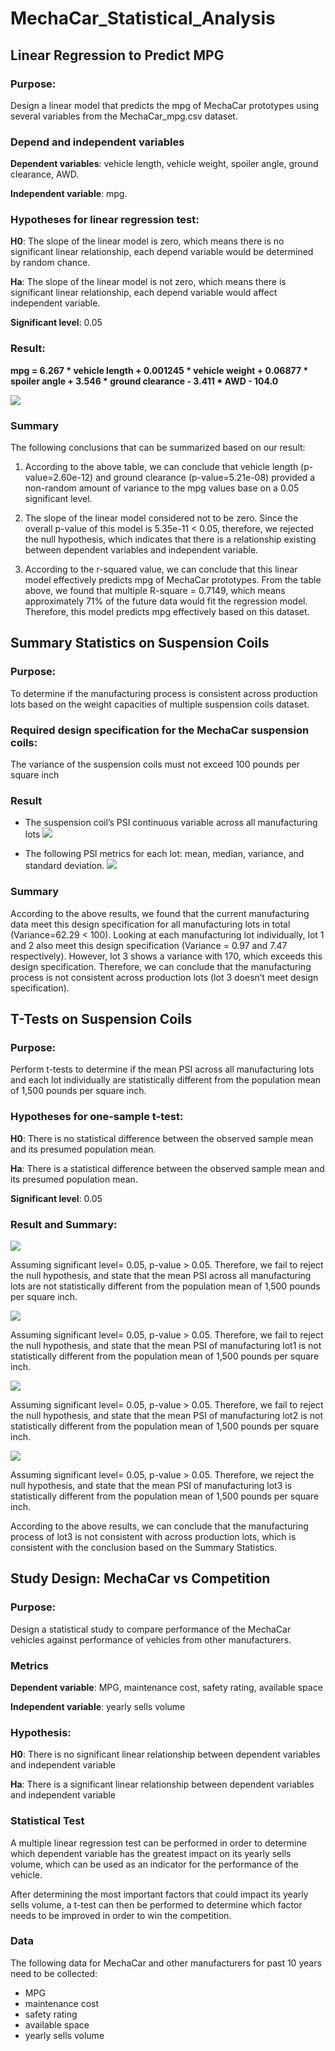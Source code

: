 # MechaCar_Statistical_Analysis

##  Linear Regression to Predict MPG

### Purpose:

Design a linear model that predicts the mpg of MechaCar prototypes using several variables from the MechaCar_mpg.csv dataset.

### Depend and independent variables

**Dependent variables**: vehicle length, vehicle weight, spoiler angle, ground clearance, AWD.

**Independent variable**: mpg.

### Hypotheses for linear regression test:

**H0**: The slope of the linear model is zero, which means there is no significant linear relationship, each depend variable would be determined by random chance.

**Ha**: The slope of the linear model is not zero, which means there is significant linear relationship, each depend variable would affect independent variable.

**Significant level**: 0.05


### Result:

**mpg = 6.267 * vehicle length + 0.001245 * vehicle weight + 0.06877 * spoiler angle + 3.546 * ground clearance - 3.411 * AWD - 104.0**


![](resources/1.png)

### Summary

The following conclusions that can be summarized based on our result:

1.	According to the above table, we can conclude that vehicle length (p-value=2.60e-12) and ground clearance (p-value=5.21e-08) provided a non-random amount of variance to the mpg values base on a 0.05 significant level.

2.	The slope of the linear model considered not to be zero. Since the overall p-value of this model is 5.35e-11 < 0.05, therefore, we rejected the null hypothesis, which indicates that there is a relationship existing between dependent variables and independent variable.

3.	According to the r-squared value, we can conclude that this linear model effectively predicts mpg of MechaCar prototypes. From the table above, we found that multiple R-square = 0.7149, which means approximately 71% of the future data would fit the regression model. Therefore, this model predicts mpg effectively based on this dataset.


##  Summary Statistics on Suspension Coils

### Purpose: 

To determine if the manufacturing process is consistent across production lots based on the weight capacities of multiple suspension coils dataset.

### Required design specification for the MechaCar suspension coils:

The variance of the suspension coils must not exceed 100 pounds per square inch

### Result

-	The suspension coil’s PSI continuous variable across all manufacturing lots
![](resources/2_total.png)

-	The following PSI metrics for each lot: mean, median, variance, and standard deviation.
![](resources/2_lot.png)

### Summary

According to the above results, we found that the current manufacturing data meet this design specification for all manufacturing lots in total (Variance=62.29 < 100). Looking at each manufacturing lot individually, lot 1 and 2 also meet this design specification (Variance = 0.97 and 7.47 respectively). However, lot 3 shows a variance with 170, which exceeds this design specification. Therefore, we can conclude that the manufacturing process is not consistent across production lots (lot 3 doesn’t meet design specification).


## T-Tests on Suspension Coils

### Purpose:

Perform t-tests to determine if the mean PSI across all manufacturing lots and each lot individually are statistically different from the population mean of 1,500 pounds per square inch.

### Hypotheses for one-sample t-test:

**H0**: There is no statistical difference between the observed sample mean and its presumed population mean.

**Ha**: There is a statistical difference between the observed sample mean and its presumed population mean.

**Significant level**: 0.05


### Result and Summary:

![](resources/3.png)

Assuming significant level= 0.05, p-value > 0.05. Therefore, we fail to reject the null hypothesis, and state that the mean PSI across all manufacturing lots are not statistically different from the population mean of 1,500 pounds per square inch.

![](resources/lot1.png)

Assuming significant level= 0.05, p-value > 0.05. Therefore, we fail to reject the null hypothesis, and state that the mean PSI of manufacturing lot1 is not statistically different from the population mean of 1,500 pounds per square inch.

![](resources/lot2.png)

Assuming significant level= 0.05, p-value > 0.05. Therefore, we fail to reject the null hypothesis, and state that the mean PSI of manufacturing lot2 is not statistically different from the population mean of 1,500 pounds per square inch.

![](resources/lot3.png)

Assuming significant level= 0.05, p-value > 0.05. Therefore, we reject the null hypothesis, and state that the mean PSI of manufacturing lot3 is statistically different from the population mean of 1,500 pounds per square inch.

According to the above results, we can conclude that the manufacturing process of lot3 is not consistent with across production lots, which is consistent with the conclusion based on the Summary Statistics.

## Study Design: MechaCar vs Competition

### Purpose:

Design a statistical study to compare performance of the MechaCar vehicles against performance of vehicles from other manufacturers.

### Metrics

**Dependent variable**: MPG, maintenance cost, safety rating, available space

**Independent variable**: yearly sells volume

### Hypothesis:

**H0**: There is no significant linear relationship between dependent variables and independent variable

**Ha**: There is a significant linear relationship between dependent variables and independent variable

### Statistical Test

A multiple linear regression test can be performed in order to determine which dependent variable has the greatest impact on its yearly sells volume, which can be used as an indicator for the performance of the vehicle.

After determining the most important factors that could impact its yearly sells volume, a t-test can then be performed to determine which factor needs to be improved in order to win the competition.

### Data

The following data for MechaCar and other manufacturers for past 10 years need to be collected:
- MPG
- maintenance cost
- safety rating
- available space
- yearly sells volume
